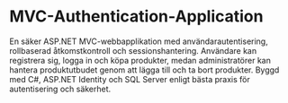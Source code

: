 # MVC-Authentication-Application

En säker ASP.NET MVC-webbapplikation med användarautentisering, rollbaserad åtkomstkontroll och sessionshantering. Användare kan registrera sig, logga in och köpa produkter, medan administratörer kan hantera produktutbudet genom att lägga till och ta bort produkter. Byggd med C#, ASP.NET Identity och SQL Server enligt bästa praxis för autentisering och säkerhet.
